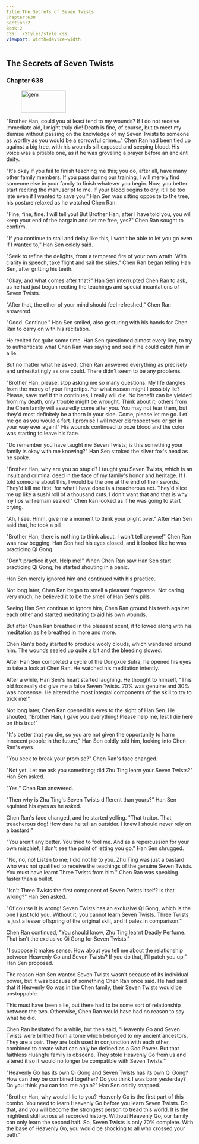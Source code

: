 ```yaml
---
Title:The Secrets of Seven Twists 
Chapter:638 
Section:2 
Book:2 
CSS:../Styles/style.css 
viewport: width=device-width
---
```

  
## The Secrets of Seven Twists
### Chapter 638
  
<figure>
	<img src="../Images/gem.gif" alt="gem" id="gem" width="120" height="60" />
</figure>
  

  
"Brother Han, could you at least tend to my wounds? If I do not receive immediate aid, I might truly die! Death is fine, of course, but to meet my demise without passing on the knowledge of my Seven Twists to someone as worthy as you would be a sorrowful crime..." Chen Ran had been tied up against a big tree, with his wounds sill exposed and seeping blood. His voice was a pitiable one, as if he was groveling a prayer before an ancient deity.

"It's okay if you fail to finish teaching me this; you do, after all, have many other family members. If you pass during our training, I will merely find someone else in your family to finish whatever you begin. Now, you better start reciting the manuscript to me. If your blood begins to dry, it'll be too late even if I wanted to save you." Han Sen was sitting opposite to the tree, his posture relaxed as he watched Chen Ran.

"Fine, fine, fine. I will tell you! But Brother Han, after I have told you, you will keep your end of the bargain and set me free, yes?" Chen Ran sought to confirm.

"If you continue to stall and delay like this, I won't be able to let you go even if I wanted to," Han Sen coldly said.

"Seek to refine the delights, from a tempered fire of your own wrath. With clarity in speech, take flight and sail the skies," Chen Ran began telling Han Sen, after gritting his teeth.

"Okay, and what comes after that?" Han Sen interrupted Chen Ran to ask, as he had just begun reciting the teachings and special incantations of Seven Twists.

"After that, the ether of your mind should feel refreshed," Chen Ran answered.

"Good. Continue." Han Sen smiled, also gesturing with his hands for Chen Ran to carry on with his recitation.

He recited for quite some time. Han Sen questioned almost every line, to try to authenticate what Chen Ran was saying and see if he could catch him in a lie.

But no matter what he asked, Chen Ran answered everything as precisely and unhesitatingly as one could. There didn't seem to be any problems.

"Brother Han, please, stop asking me so many questions. My life dangles from the mercy of your fingertips. For what reason might I possibly lie? Please, save me! If this continues, I really will die. No benefit can be yielded from my death, only trouble might be wrought. Think about it; others from the Chen family will assuredly come after you. You may not fear them, but they'd most definitely be a thorn in your side. Come, please let me go. Let me go as you would a fart. I promise I will never disrespect you or get in your way ever again!" His wounds continued to ooze blood and the color was starting to leave his face.

"Do remember you have taught me Seven Twists; is this something your family is okay with me knowing?" Han Sen stroked the silver fox's head as he spoke.

"Brother Han, why are you so stupid? I taught you Seven Twists, which is an insult and criminal deed in the face of my family's honor and heritage. If I told someone about this, I would be the one at the end of their swords. They'd kill me first, for what I have done is a treacherous act. They'd slice me up like a sushi roll of a thousand cuts. I don't want that and that is why my lips will remain sealed!" Chen Ran looked as if he was going to start crying.

"Ah, I see. Hmm, give me a moment to think your plight over." After Han Sen said that, he took a pill.

"Brother Han, there is nothing to think about. I won't tell anyone!" Chen Ran was now begging. Han Sen had his eyes closed, and it looked like he was practicing Qi Gong.

"Don't practice it yet. Help me!" When Chen Ran saw Han Sen start practicing Qi Gong, he started shouting in a panic.

Han Sen merely ignored him and continued with his practice.

Not long later, Chen Ran began to smell a pleasant fragrance. Not caring very much, he believed it to be the smell of Han Sen's pills.

Seeing Han Sen continue to ignore him, Chen Ran ground his teeth against each other and started meditating to aid his own wounds.

But after Chen Ran breathed in the pleasant scent, it followed along with his meditation as he breathed in more and more.

Chen Ran's body started to produce wooly clouds, which wandered around him. The wounds sealed up quite a bit and the bleeding slowed.

After Han Sen completed a cycle of the Dongxue Sutra, he opened his eyes to take a look at Chen Ran. He watched his meditation intently.

After a while, Han Sen's heart started laughing. He thought to himself, "This old fox really did give me a false Seven Twists. 70% was genuine and 30% was nonsense. He altered the most integral components of the skill to try to trick me!"

Not long later, Chen Ran opened his eyes to the sight of Han Sen. He shouted, "Brother Han, I gave you everything! Please help me, lest I die here on this tree!"

"It's better that you die, so you are not given the opportunity to harm innocent people in the future," Han Sen coldly told him, looking into Chen Ran's eyes.

"You seek to break your promise?" Chen Ran's face changed.

"Not yet. Let me ask you something; did Zhu Ting learn your Seven Twists?" Han Sen asked.

"Yes," Chen Ran answered.

"Then why is Zhu Ting's Seven Twists different than yours?" Han Sen squinted his eyes as he asked.

Chen Ran's face changed, and he started yelling. "That traitor. That treacherous dog! How dare he tell an outsider. I knew I should never rely on a bastard!"

"You aren't any better. You tried to fool me. And as a repercussion for your own mischief, I don't see the point of letting you go." Han Sen shrugged.

"No, no, no! Listen to me; I did not lie to you. Zhu Ting was just a bastard who was not qualified to receive the teachings of the genuine Seven Twists. You must have learnt Three Twists from him." Chen Ran was speaking faster than a bullet.

"Isn't Three Twists the first component of Seven Twists itself? Is that wrong?" Han Sen asked.

"Of course it is wrong! Seven Twists has an exclusive Qi Gong, which is the one I just told you. Without it, you cannot learn Seven Twists. Three Twists is just a lesser offspring of the original skill, and it pales in comparison."

Chen Ran continued, "You should know, Zhu Ting learnt Deadly Perfume. That isn't the exclusive Qi Gong for Seven Twists."

"I suppose it makes sense. How about you tell me about the relationship between Heavenly Go and Seven Twists? If you do that, I'll patch you up," Han Sen proposed.

The reason Han Sen wanted Seven Twists wasn't because of its individual power, but it was because of something Chen Ran once said. He had said that if Heavenly Go was in the Chen family, their Seven Twists would be unstoppable.

This must have been a lie, but there had to be some sort of relationship between the two. Otherwise, Chen Ran would have had no reason to say what he did.

Chen Ran hesitated for a while, but then said, "Heavenly Go and Seven Twists were birthed from a tome which belonged to my ancient ancestors. They are a pair. They are both used in conjunction with each other, combined to create what can only be defined as a God Power. But that faithless Huangfu family is obscene. They stole Heavenly Go from us and altered it so it would no longer be compatible with Seven Twists."

"Heavenly Go has its own Qi Gong and Seven Twists has its own Qi Gong? How can they be combined together? Do you think I was born yesterday? Do you think you can fool me again?" Han Sen coldly snapped.

"Brother Han, why would I lie to you? Heavenly Go is the first part of this combo. You need to learn Heavenly Go before you learn Seven Twists. Do that, and you will become the strongest person to tread this world. It is the mightiest skill across all recorded history. Without Heavenly Go, our family can only learn the second half. So, Seven Twists is only 70% complete. With the base of Heavenly Go, you would be shocking to all who crossed your path."